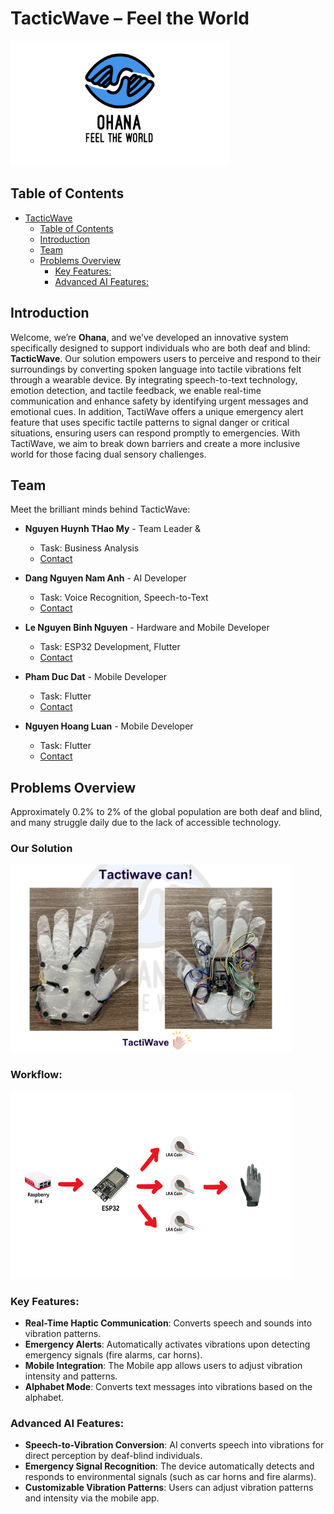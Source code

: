 # TacticWave – Feel the World
<img src="https://github.com/Nguyenle23/TacticWave/blob/main/Assets/logo.jpg" width="350" height="200" />

## Table of Contents
- [TacticWave](#tacticwave)
  - [Table of Contents](#table-of-contents)
  - [Introduction](#introduction)
  - [Team](#team)
  - [Problems Overview](#product-overview)
    - [Key Features:](#key-features)
    - [Advanced AI Features:](#advanced-ai-features)

## Introduction
Welcome, we’re <strong>Ohana</strong>, and we’ve developed an innovative system specifically designed to support individuals who are both deaf and blind: <strong>TacticWave</strong>. Our solution empowers users to perceive and respond to their surroundings by converting spoken language into tactile vibrations felt through a wearable device. By integrating speech-to-text technology, emotion detection, and tactile feedback, we enable real-time communication and enhance safety by identifying urgent messages and emotional cues. In addition, TactiWave offers a unique emergency alert feature that uses specific tactile patterns to signal danger or critical situations, ensuring users can respond promptly to emergencies. With TactiWave, we aim to break down barriers and create a more inclusive world for those facing dual sensory challenges. 

## Team
Meet the brilliant minds behind TacticWave:

- **Nguyen Huynh THao My** - Team Leader & 
  - Task: Business Analysis 
  - [Contact](https://www.facebook.com/profile.php?id=100028976440230)

- **Dang Nguyen Nam Anh** - AI Developer
  - Task: Voice Recognition, Speech-to-Text
  - [Contact](https://www.facebook.com/profile.php?id=100016974122598)

- **Le Nguyen Binh Nguyen** - Hardware and Mobile Developer
  - Task: ESP32 Development, Flutter
  - [Contact](https://www.facebook.com/nguyenle23.iu/)

- **Pham Duc Dat** - Mobile Developer
  - Task: Flutter
  - [Contact](https://www.facebook.com/datbenho84)

- **Nguyen Hoang Luan** - Mobile Developer
  - Task: Flutter
  - [Contact](https://www.facebook.com/luan.nguyen.007)

## Problems Overview
Approximately 0.2% to 2% of the global population are both deaf and blind, and many struggle daily due to the lack of accessible technology.

### Our Solution
<img src="https://github.com/Nguyenle23/TacticWave/blob/main/Assets/tacticwave.png" width="450" height="300" />

### Workflow:
<img src="https://github.com/Nguyenle23/TacticWave/blob/main/Assets/workflow.jpg" width="450" height="300" />

### Key Features:
- **Real-Time Haptic Communication**: Converts speech and sounds into vibration patterns.
- **Emergency Alerts**: Automatically activates vibrations upon detecting emergency signals (fire alarms, car horns).
- **Mobile Integration**: The Mobile app allows users to adjust vibration intensity and patterns.
- **Alphabet Mode**: Converts text messages into vibrations based on the alphabet.

### Advanced AI Features:
- **Speech-to-Vibration Conversion**: AI converts speech into vibrations for direct perception by deaf-blind individuals.
- **Emergency Signal Recognition**: The device automatically detects and responds to environmental signals (such as car horns and fire alarms).
- **Customizable Vibration Patterns**: Users can adjust vibration patterns and intensity via the mobile app.

